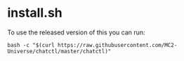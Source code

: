 # install.sh

To use the released version of this you can run:

```
bash -c "$(curl https://raw.githubusercontent.com/MC2-Universe/chatctl/master/chatctl)"
```